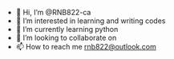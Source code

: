 - 👋 Hi, I’m @RNB822-ca
- 👀 I’m interested in learning and writing codes
- 🌱 I’m currently learning python
- 💞️ I’m looking to collaborate on 
- 📫 How to reach me rnb822@outlook.com



<!---
RNB822-ca/RNB822-ca is a ✨ special ✨ repository because its `README.md` (this file) appears on your GitHub profile.
You can click the Preview link to take a look at your changes.
--->
